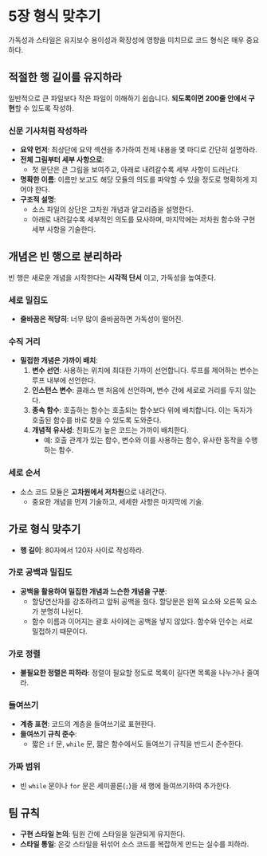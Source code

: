 # 5장 형식 맞추기

가독성과 스타일은 유지보수 용이성과 확장성에 영향을 미치므로 코드 형식은 매우 중요하다.

## 적절한 행 길이를 유지하라

일반적으로 큰 파일보다 작은 파일이 이해하기 쉽습니다. **되도록이면 200줄 안에서 구현**할 수 있도록 작성하.

### 신문 기사처럼 작성하라

- **요약 먼저**: 최상단에 요약 섹션을 추가하여 전체 내용을 몇 마디로 간단히 설명하라.
- **전체 그림부터 세부 사항으로**:
  - 첫 문단은 큰 그림을 보여주고, 아래로 내려갈수록 세부 사항이 드러난다.
- **명확한 이름**: 이름만 보고도 해당 모듈의 의도를 파악할 수 있을 정도로 명확하게 지어야 한다.
- **구조적 설명**:
  - 소스 파일의 상단은 고차원 개념과 알고리즘을 설명한다.
  - 아래로 내려갈수록 세부적인 의도를 묘사하며, 마지막에는 저차원 함수와 구현 세부 사항을 기술한다.

## 개념은 빈 행으로 분리하라

빈 행은 새로운 개념을 시작한다는 **시각적 단서** 이고, 가독성을 높여준다.

### 세로 밀집도

- **줄바꿈은 적당히**: 너무 많이 줄바꿈하면 가독성이 떨어진.

### 수직 거리

- **밀접한 개념은 가까이 배치**:
  1. **변수 선언**: 사용하는 위치에 최대한 가까이 선언합니다. 루프를 제어하는 변수는 루프 내부에 선언한다.
  2. **인스턴스 변수**: 클래스 맨 처음에 선언하며, 변수 간에 세로로 거리를 두지 않는다.
  3. **종속 함수**: 호출하는 함수는 호출되는 함수보다 위에 배치합니다. 이는 독자가 호출된 함수를 바로 찾을 수 있도록 도와준다.
  4. **개념적 유사성**: 친화도가 높은 코드는 가까이 배치한다.
     - 예: 호출 관계가 있는 함수, 변수와 이를 사용하는 함수, 유사한 동작을 수행하는 함수.

### 세로 순서

- 소스 코드 모듈은 **고차원에서 저차원**으로 내려간다.
  - 중요한 개념을 먼저 기술하고, 세세한 사항은 마지막에 기술.

## 가로 형식 맞추기

- **행 길이**: 80자에서 120자 사이로 작성하라.

### 가로 공백과 밀집도

- **공백을 활용하여 밀집한 개념과 느슨한 개념을 구분**:
  - 할당연산자를 강조하려고 앞뒤 공백을 줬다. 할당문은 왼쪽 요소와 오른쪽 요소가 분명히 나뉜다. 
  - 함수 이름과 이어지는 괄호 사이에는 공백을 넣지 않았다. 함수와 인수는 서로 밀접하기 때문이다. 

### 가로 정렬

- **불필요한 정렬은 피하라**: 정렬이 필요할 정도로 목록이 길다면 목록을 나누거나 줄여라.

### 들여쓰기

- **계층 표현**: 코드의 계층을 들여쓰기로 표현한다.
- **들여쓰기 규칙 준수**:
  - 짧은 `if` 문, `while` 문, 짧은 함수에서도 들여쓰기 규칙을 반드시 준수한다.

### 가짜 범위

- 빈 `while` 문이나 `for` 문은 세미콜론(`;`)을 새 행에 들여쓰기하여 추가한다.

## 팀 규칙

- **구현 스타일 논의**: 팀원 간에 스타일을 일관되게 유지한다.
- **스타일 통일**: 온갖 스타일을 뒤섞어 소스 코드를 복잡하게 만드는 실수를 피하라.
